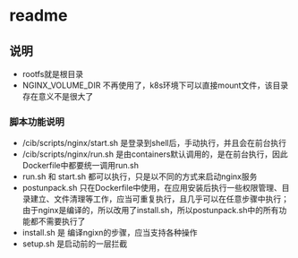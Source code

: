 # readme #

## 说明 ##
- rootfs就是根目录
- NGINX_VOLUME_DIR 不再使用了，k8s环境下可以直接mount文件，该目录存在意义不是很大了

### 脚本功能说明  ###
- /cib/scripts/nginx/start.sh 是登录到shell后，手动执行，并且会在前台执行
- /cib/scripts/nginx/run.sh   是由containers默认调用的，是在前台执行，因此Dockerfile中都要统一调用run.sh
- run.sh 和 start.sh 都可以执行，只是以不同的方式来启动nginx服务
- postunpack.sh 只在Dockerfile中使用，在应用安装后执行一些权限管理、目录建立、文件清理等工作，应当可重复执行，且几乎可以在任意步骤中执行；由于nginx是编译的，所以改用了install.sh，所以postunpack.sh中的所有功能都不需要执行了
- install.sh 是 编译ngixn的步骤，应当支持各种操作
- setup.sh 是启动前的一层拦截
